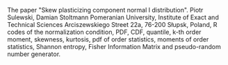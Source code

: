 The paper "Skew plasticizing component normal I distribution".
Piotr Sulewski, Damian Stoltmann
Pomeranian University, Institute of Exact and Technical Sciences
Arciszewskiego Street 22a, 76-200 Słupsk, Poland, 
R codes of the normalization condition, PDF, CDF, quantile, k-th order moment, skewness, kurtosis, pdf of order statistics, moments of order statistics, Shannon entropy, Fisher Information Matrix and pseudo-random number generator.

